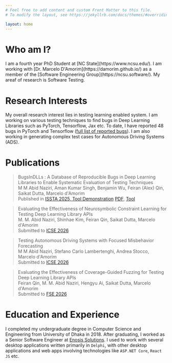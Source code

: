 ```yaml
---
# Feel free to add content and custom Front Matter to this file.
# To modify the layout, see https://jekyllrb.com/docs/themes/#overriding-theme-defaults

layout: home
---
```

<h1>Who am I?</h1>
 I am a fourth year PhD Student at [NC State](https://www.ncsu.edu/). I am working with [Dr. Marcelo D'Amorim](https://damorim.github.io/) as a member of the [Software Engineering Group](https://ncsu.software/). My areaf of research is Software Testing.

<h1>Research Interests</h1>

 My overall research interest lies in testing learning enabled system. I am working on various testing techniques to find bugs in Deep Learning Libraries such as PyTorch, Tensorflow, Jax etc. To date, I have reported 48 bugs in PyTorch and Tensorflow ([full list of reported bugs](https://docs.google.com/spreadsheets/d/1r03ajIybbPeLBqHdxbD54Qghwoy8NjL2weeh89vX7wM/edit?usp=sharing)). I am also working in generating complex test cases for Autonomous Driving Systems (ADS).

<h1>Publications</h1>
 
 > BugsInDLLs : A Database of Reproducible Bugs in Deep Learning Libraries to Enable Systematic Evaluation of Testing Techniques\
  M M Abid Naziri, Aman Kumar Singh, Benjamin Wu, Feiran (Alex) Qin, Saikat Dutta, Marcelo d'Amorim\
  Published in [ISSTA 2025, Tool Demonstration](https://conf.researchr.org/track/issta-2025/issta-2025-tool-demonstrations?)  [PDF](https://dl.acm.org/doi/pdf/10.1145/3713081.3731739), [Tool](https://github.com/ncsu-swat/bugsindlls)

 > Evaluating the Effectiveness of Neurosymbolic Constraint Learning for Testing Deep Learning Library APIs\
 M. M. Abid Naziri, Shinhae Kim, Feiran Qin, Saikat Dutta, Marcelo d'Amorim\
 Submitted to [ICSE 2026](https://conf.researchr.org/home/icse-2026)

 > Testing Autonomous Driving Systems with Focused Misbehavior Forecasting\
 M M Abid Naziri, Stefano Carlo Lambertenghi, Andrea Stocco, Marcelo d'Amorim\
 Submitted to [ICSE 2026](https://conf.researchr.org/home/icse-2026)
 
 > Evaluating the Effectiveness of Coverage-Guided Fuzzing for Testing Deep Learning Library APIs\
 Feiran Qin, M. M. Abid Naziri, Hengyu Ai, Saikat Dutta, Marcelo d'Amorim\
 Submitted to [FSE 2026](https://conf.researchr.org/home/fse-2026)


<h1>Education and Experience</h1>

 I completed my undergraduate degree in Computer Science and Engineering from University of Dhaka in 2018. After graduating, I worked as a Senior Software Engineer at [Enosis Solutions](https://www.enosisbd.com/). I used to work with several desktop applications written primarily in `Delphi`, with other desktop applications and web apps involving technologies like `ASP.NET Core`, `React JS` etc.